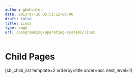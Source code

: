 ```yaml
---
author: gbmhunter
date: 2013-07-16 05:51:22+00:00
draft: false
title: Linux
type: page
url: /programming/operating-systems/linux
---
```


# Child Pages




[sb_child_list template=2 orderby=title order=asc nest_level=1]
